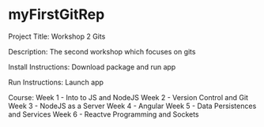 # myFirstGitRep

Project Title: Workshop 2 Gits

Description: The second workshop which focuses on gits

Install Instructions: Download package and run app

Run Instructions: Launch app

Course: Week 1 - Into to JS and NodeJS Week 2 - Version Control and Git Week 3 - NodeJS as a Server Week 4 - Angular Week 5 - Data Persistences and Services Week 6 - Reactve Programming and Sockets
